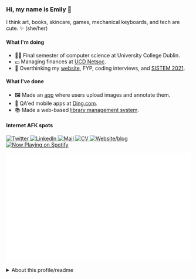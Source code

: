 ### Hi, my name is Emily 🌱

I think art, books, skincare, games, mechanical keyboards, and tech are cute. ✨ (she/her)

#### What I'm doing

- 👩‍💻 Final semester of computer science at University College Dublin.
- 💶 Managing finances at [UCD Netsoc](https://netsoc.com).
- 🤔 Overthinking my [website](https://lxemily.com), FYP, coding interviews, and [SISTEM 2021](https://sistem.intersocs.ie/).

#### What I've done

- 🖼 Made an [app](https://github.com/LxEmily/gallery) where users upload images and annotate them.
- 📱 QA'ed mobile apps at [Ding.com](https://ding.com).
- 📚 Made a web-based [library management system](https://github.com/LxEmily/lms).
<!-- - 🎲 Made [Backgammon](https://github.com/LxEmily/backgammon) the board game. -->

#### Internet AFK spots
<!-- - 🖥 Website
- 💼 LinkedIn
- 🐤 Twitter
- 📁 CV -->

<a href="https://twitter.com/lxemily_">
  <img src="https://img.icons8.com/doodle/000000/twitter-circled.png" alt="Twitter" title="Twitter" />
</a>
<a href="https://linkedin.com/in/lxemily">
  <img src="https://img.icons8.com/doodle/000000/linkedin-circled.png" alt="LinkedIn" title="LinkedIn" />
</a>
<a href="mailto:hello@lxemily.com">
  <img src="https://img.icons8.com/doodle/000000/open-envelope--v1.png" alt="Mail" title="Mail" />
</a>
<a href="https://drive.google.com/file/d/17ElqP0tLtR9m3p0Kxz_AWUOqyu_ho5uJ/view?usp=sharing">
  <img src="https://img.icons8.com/doodle/000000/scroll.png" alt="CV" title="CV" />
</a>
<a href="https://lxemily.com">
  <img src="https://img.icons8.com/doodle/000000/typewriter-with-paper.png" alt="Website/blog" title="Website/blog" />
</a>
<a href="https://now-playing-profile-lxemily.vercel.app/now-playing?open">
  <img src="https://now-playing-profile-lxemily.vercel.app/now-playing" width="256" height="64" alt="Now Playing on Spotify" />
</a>

![Languages in Repositories](https://github.com/LxEmily/jstrieb-github-stats/blob/master/generated/languages.svg)

<details>
<summary>About this profile/readme</summary>

![View counter](https://komarev.com/ghpvc/?username=lxemily&color=lightgray&label=Total+Views)

- Profile picture by [@ummmmandy](https://ummmmandy.tumblr.com/) on [Picrew](https://picrew.me/image_maker/114808)
- Doodle icons by [Icons8](https://icons8.com/icon/set/popular/doodle)
- Spotify Now Playing widget by [JoshLmao/now-playing-profile](https://github.com/JoshLmao/now-playing-profile)
- GitHub Stats (utilizing GitHub actions) by [jstrieb/github-stats](https://github.com/jstrieb/github-stats)
- View counter by [antonkomarev/github-profile-views-counter](https://github.com/antonkomarev/github-profile-views-counter)

</details>


<!--
**LxEmily/lxemily** is a ✨ _special_ ✨ repository because its `README.md` (this file) appears on your GitHub profile.

Here are some ideas to get you started:

- 🔭 I’m currently working on ...
- 🌱 I’m currently learning ...
- 👯 I’m looking to collaborate on ...
- 🤔 I’m looking for help with ...
- 💬 Ask me about ...
- 📫 How to reach me: ...
- 😄 Pronouns: ...
- ⚡ Fun fact: ...
-->
